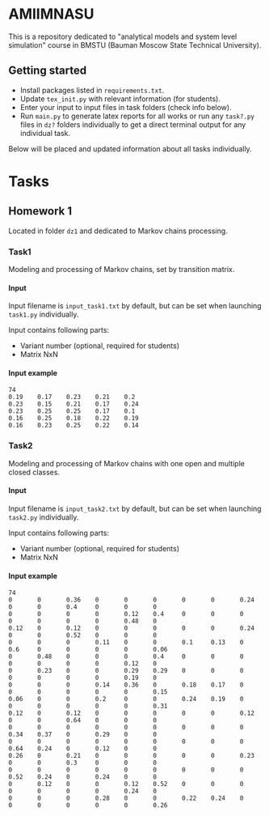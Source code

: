# AMIIMNASU
This is a repository dedicated to "analytical models and system level simulation" course in BMSTU (Bauman Moscow State Technical University).

## Getting started
* Install packages listed in `requirements.txt`.
* Update `tex_init.py` with relevant information (for students).
* Enter your input to input files in task folders (check info below).
* Run `main.py` to generate latex reports for all works or run any `task?.py` files in `dz?` folders individually to get a direct terminal output for any individual task.

Below will be placed and updated information about all tasks individually.

# Tasks
## Homework 1
Located in folder `dz1` and dedicated to Markov chains processing.

### Task1
Modeling and processing of Markov chains, set by transition matrix.

#### Input
Input filename is `input_task1.txt` by default, but can be set when launching `task1.py` individually.

Input contains following parts:
* Variant number (optional, required for students)
* Matrix NxN
#### Input example
```
74				
0.19    0.17	0.23	0.21	0.2
0.23	0.15	0.21	0.17	0.24
0.23	0.25	0.25	0.17	0.1
0.16	0.25	0.18	0.22	0.19
0.16	0.23	0.25	0.22	0.14
```

### Task2
Modeling and processing of Markov chains with one open and multiple closed classes.

#### Input
Input filename is `input_task2.txt` by default, but can be set when launching `task2.py` individually.

Input contains following parts:
* Variant number (optional, required for students)
* Matrix NxN
#### Input example
```
74														
0	    0	    0.36	0	    0	    0	    0	    0	    0.24	0	    0	    0.4	    0	    0	    0
0	    0	    0	    0	    0.12	0.4	    0	    0	    0	    0	    0	    0	    0	    0.48	0
0.12	0	    0.12	0	    0	    0	    0	    0	    0.24	0	    0	    0.52	0	    0	    0
0	    0	    0	    0.11	0	    0	    0.1	    0.13	0	    0.6	    0	    0	    0	    0	    0.06
0	    0.48	0	    0	    0	    0.4	    0	    0	    0	    0	    0	    0	    0	    0.12	0
0	    0.23	0	    0	    0.29	0.29	0	    0	    0	    0	    0	    0	    0	    0.19	0
0	    0	    0	    0.14	0.36	0	    0.18	0.17	0	    0	    0	    0	    0	    0	    0.15
0.06	0	    0	    0.2	    0	    0	    0.24	0.19	0	    0	    0	    0	    0	    0	    0.31
0.12	0	    0.12	0	    0	    0	    0	    0	    0.12	0	    0	    0.64	0	    0	    0
0	    0	    0	    0	    0	    0	    0	    0	    0	    0.34	0.37	0	    0.29	0	    0
0	    0	    0	    0	    0	    0	    0	    0	    0	    0.64	0.24	0	    0.12	0	    0
0.26	0	    0.21	0	    0	    0	    0	    0	    0.23	0	    0	    0.3	    0	    0	    0
0	    0	    0	    0	    0	    0	    0	    0	    0	    0.52	0.24	0	    0.24	0	    0
0	    0.12	0	    0	    0.12	0.52	0	    0	    0	    0	    0	    0	    0	    0.24	0
0	    0	    0	    0.28	0	    0	    0.22	0.24	0	    0	    0	    0	    0	    0	    0.26
```
